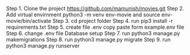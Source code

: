 
Step 1. Clone the project https://github.com/mamunish/movies.git
Step 2. Add virtual envirnment python3 -m venv env-movie and source env-movie/bin/activate
Step 3. cd project folder
Step 4. run pip3 install -r requirements.txt
Step 5. create file .env copy paste form example.env file
Step 6. change .env file Database setup
Step 7. run python3 manage.py makemigrations
Step 8. run python3 manage.py migrate
Step 9. run python3 manage.py runserver
